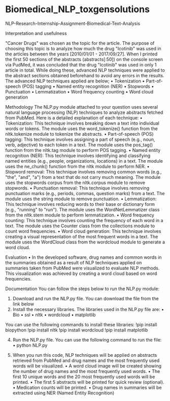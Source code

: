 # Biomedical_NLP_toxgensolutions
NLP-Research-Internship-Assignment-Biomedical-Text-Analysis

Interpretation and usefulness

"Cancer Drugs" was chosen as the topic for the article. The purpose of choosing this topic is to analyze how much the drug "Icotinib" was used in the articles between the years [2010/01/01 - 2017/09/27]. When I printed the first 50 sections of the abstracts (abstracts[:50]) on the console screen via PudMed, it was concluded that the drug "Icotinib" was used in only 1 article in total. While doing these, advanced NLP techniques were applied to the abstract sections obtained beforehand to avoid any errors in the results. The advanced NLP techniques applied are below;
  •	Tokenization
  •	Part-of-speech (POS) tagging
  •	Named entity recognition (NER)
  •	Stopwords
  •	Punctuation
  •	Lemmatization
  •	Word frequency counting
  •	Word cloud generation

  
Methodology
The NLP.py module attached to your question uses several natural language processing (NLP) techniques to analyze abstracts fetched from PubMed. Here is a detailed explanation of each technique:
  •	Tokenization: This technique involves breaking down a text into individual words or tokens. The module uses the word_tokenize() function from the nltk.tokenize module to tokenize the abstracts.
  •	Part-of-speech (POS) tagging: This technique involves assigning a part of speech (e.g., noun, verb, adjective) to each token in a text. The module uses the pos_tag() function from the nltk.tag module to perform POS tagging.
  •	Named entity recognition (NER): This technique involves identifying and classifying named entities (e.g., people, organizations, locations) in a text. The module uses the ne_chunk() function from the nltk module to perform NER.
  •	Stopword removal: This technique involves removing common words (e.g., "the", "and", "a") from a text that do not carry much meaning. The module uses the stopwords corpus from the nltk.corpus module to remove stopwords.
  •	Punctuation removal: This technique involves removing punctuation marks (e.g., periods, commas, question marks) from a text. The module uses the string module to remove punctuation.
  •	Lemmatization: This technique involves reducing words to their base or dictionary form (e.g., "running" to "run"). The module uses the WordNetLemmatizer class from the nltk.stem module to perform lemmatization.
  •	Word frequency counting: This technique involves counting the frequency of each word in a text. The module uses the Counter class from the collections module to count word frequencies.
  •	Word cloud generation: This technique involves creating a visual representation of the most frequent words in a text. The module uses the WordCloud class from the wordcloud module to generate a word cloud.

Evaluation
•	In the developed software, drug names and common words in the summaries obtained as a result of NLP techniques applied on summaries taken from PubMed were visualized to evaluate NLP methods. This visualization was achieved by creating a word cloud based on word frequencies.

Documentation
You can follow the steps below to run the NLP.py module:
  1.	Download and run the NLP.py file. You can download the file from the link below
  2.	Install the necessary libraries. The libraries used in the NLP.py file are:
    •	Bio
    •	ssl
    •	nltk
    •	wordcloud
    •	matplotlib

You can use the following commands to install these libraries:
!pip install biopython
!pip install nltk
!pip install wordcloud
!pip install matplotlib

4.	Run the NLP.py file. You can use the following command to run the file:
  •	python NLP.py


6.	When you run this code, NLP techniques will be applied on abstracts retrieved from PubMed and drug names and the most frequently used words will be visualized.
  •	A word cloud image will be created showing the number of drug names and the most frequently used words.
  •	The first 10 unique words and the 20 most frequently used words will be printed.
  •	The first 5 abstracts will be printed for quick review (optional).
  •	Medication counts will be printed.
  •	Drug names in summaries will be extracted using NER (Named Entity Recognition)




